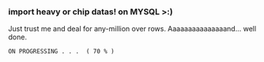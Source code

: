 ### import heavy or chip datas! on MYSQL >:)

Just trust me and deal for any-million over rows.
Aaaaaaaaaaaaaaand... well done.


`ON PROGRESSING . . .  ( 70 % )`
